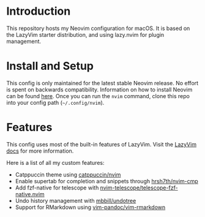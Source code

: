 # Introduction

This repository hosts my Neovim configuration for macOS. It is based on the LazyVim starter distribution, and using lazy.nvim for plugin management.

# Install and Setup

This config is only maintained for the latest stable Neovim release. No effort is spent on backwards compatibility. Information on how to install Neovim can be found [here](https://github.com/neovim/neovim/wiki/Installing-Neovim). Once you can run the `nvim` command, clone this repo into your config path (`~/.config/nvim`).

# Features

This config uses most of the built-in features of LazyVim. Visit the [LazyVim docs](https://www.lazyvim.org/) for more information.

Here is a list of all my custom features:

- Catppuccin theme using [catppuccin/nvim](https://github.com/catppuccin/nvim)
- Enable supertab for completion and snippets through [hrsh7th/nvim-cmp](https://github.com/hrsh7th/nvim-cmp)
- Add fzf-native for telescope with [nvim-telescope/telescope-fzf-native.nvim](https://github.com/nvim-telescope/telescope-fzf-native.nvim)
- Undo history management with [mbbill/undotree](https://github.com/mbbill/undotree)
- Support for RMarkdown using [vim-pandoc/vim-rmarkdown](https://github.com/vim-pandoc/vim-rmarkdown)
